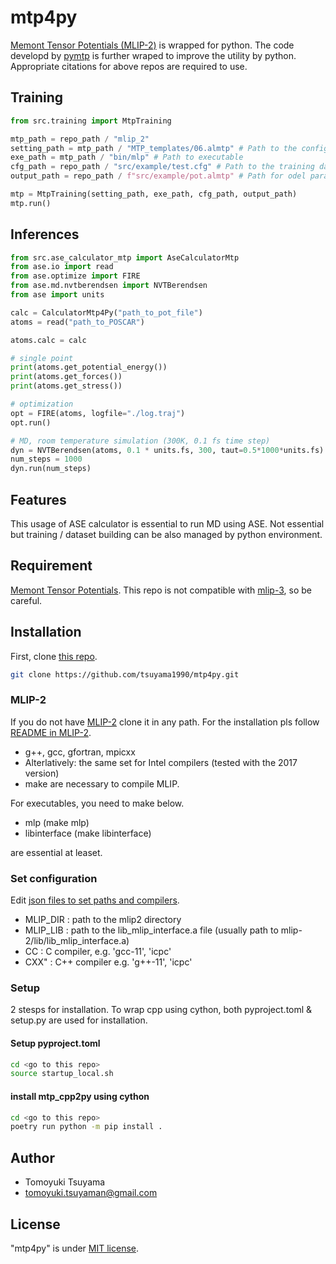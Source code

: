 # mtp4py

[Memont Tensor Potentials (MLIP-2)](https://gitlab.com/ashapeev/mlip-2.git)
is wrapped for python.
The code developd by [pymtp](https://github.com/hlyang1992/pymtp.git) is further wraped
to improve the utility by python.
Appropriate citations for above repos are required to use.

## Training

```python
from src.training import MtpTraining

mtp_path = repo_path / "mlip_2"
setting_path = mtp_path / "MTP_templates/06.almtp" # Path to the config file for train
exe_path = mtp_path / "bin/mlp" # Path to executable
cfg_path = repo_path / "src/example/test.cfg" # Path to the training dataset
output_path = repo_path / f"src/example/pot.almtp" # Path for odel parameter

mtp = MtpTraining(setting_path, exe_path, cfg_path, output_path)
mtp.run()
```

## Inferences

```python
from src.ase_calculator_mtp import AseCalculatorMtp
from ase.io import read
from ase.optimize import FIRE
from ase.md.nvtberendsen import NVTBerendsen
from ase import units

calc = CalculatorMtp4Py("path_to_pot_file")
atoms = read("path_to_POSCAR")

atoms.calc = calc

# single point
print(atoms.get_potential_energy())
print(atoms.get_forces())
print(atoms.get_stress())

# optimization
opt = FIRE(atoms, logfile="./log.traj")
opt.run()

# MD, room temperature simulation (300K, 0.1 fs time step)
dyn = NVTBerendsen(atoms, 0.1 * units.fs, 300, taut=0.5*1000*units.fs)
num_steps = 1000
dyn.run(num_steps)
```

## Features

This usage of ASE calculator is essential to run MD using ASE.
Not essential but training / dataset building can be also managed by python environment.

## Requirement

[Memont Tensor Potentials](https://gitlab.com/ashapeev/mlip-2.git).
This repo is not compatible with [mlip-3](https://gitlab.com/ashapeev/mlip-3.git),
so be careful.

## Installation

First, clone [this repo](https://github.com/tsuyama1990/mtp4py).

```bash
git clone https://github.com/tsuyama1990/mtp4py.git
```

### MLIP-2

If you do not have [MLIP-2](https://gitlab.com/ashapeev/mlip-2.git)
clone it in any path.
For the installation pls follow
[README in MLIP-2](https://gitlab.com/ashapeev/mlip-2.git).

* g++, gcc, gfortran, mpicxx
* Alterlatively: the same set for Intel compilers (tested with the 2017 version)
* make
are necessary to compile MLIP.

For executables, you need to make below.

* mlp (make mlp)
* libinterface (make libinterface)

are essential at leaset.

### Set configuration

Edit [json files to set paths and compilers](libsetter.json).

* MLIP_DIR : path to the mlip2 directory
* MLIP_LIB : path to the lib_mlip_interface.a file (usually path to mlip-2/lib/lib_mlip_interface.a)
* CC : C compiler, e.g. 'gcc-11', 'icpc'
* CXX" : C++ compiler e.g. 'g++-11', 'icpc'

### Setup

2 stesps for installation.
To wrap cpp using cython, both pyproject.toml & setup.py are used for installation.

#### Setup pyproject.toml

```bash
cd <go to this repo>
source startup_local.sh
```

#### install mtp_cpp2py using cython

```bash
cd <go to this repo>
poetry run python -m pip install .
```

## Author

* Tomoyuki Tsuyama
* <tomoyuki.tsuyaman@gmail.com>

## License

"mtp4py" is under [MIT license](https://en.wikipedia.org/wiki/MIT_License).
